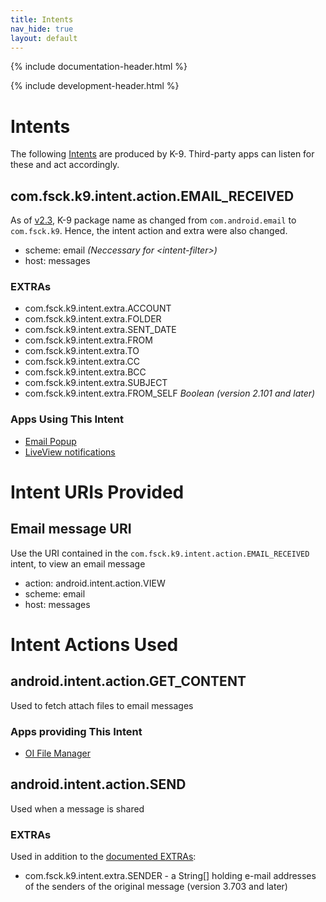 ```yaml
---
title: Intents 
nav_hide: true
layout: default
---
```


{% include documentation-header.html %}

{% include development-header.html %}

# Intents

The following [Intents](https://developer.android.com/guide/components/intents-filters.html) are produced by K-9. Third-party apps can listen for these and act accordingly.

## com.fsck.k9.intent.action.EMAIL_RECEIVED

As of [v2.3](/documentation/versionHistory.html), K-9 package name as changed from `com.android.email` to `com.fsck.k9`. Hence, the intent action and extra were also changed.

* scheme: email _(Neccessary for \<intent-filter\>)_
* host: messages

### EXTRAs
 
* com.fsck.k9.intent.extra.ACCOUNT
* com.fsck.k9.intent.extra.FOLDER
* com.fsck.k9.intent.extra.SENT_DATE
* com.fsck.k9.intent.extra.FROM
* com.fsck.k9.intent.extra.TO
* com.fsck.k9.intent.extra.CC
* com.fsck.k9.intent.extra.BCC
* com.fsck.k9.intent.extra.SUBJECT
* com.fsck.k9.intent.extra.FROM\_SELF _Boolean (version 2.101 and later)_

### Apps Using This Intent

* [Email Popup](http://www.blntsoft.com/email-popup/)
* [LiveView notifications](http://sven.killig.de/android/LiveView/)


# Intent URIs Provided

## Email message URI

Use the URI contained in the `com.fsck.k9.intent.action.EMAIL_RECEIVED` intent, to view an email message

* action: android.intent.action.VIEW
* scheme: email
* host: messages



# Intent Actions Used

## android.intent.action.GET_CONTENT

Used to fetch attach files to email messages

### Apps providing This Intent

* [OI File Manager](http://www.openintents.org/en/node/159)

## android.intent.action.SEND

Used when a message is shared

### EXTRAs

Used in addition to the [documented EXTRAs](http://developer.android.com/reference/android/content/Intent.html#ACTION_SEND):

* com.fsck.k9.intent.extra.SENDER - a String[] holding e-mail addresses of the senders of the original message (version 3.703 and later)



